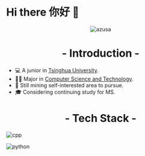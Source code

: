 # Hi there 你好 👋
<p align="center">
    <img src="https://github.com/soMewheRetoFloat/soMewheRetoFloat/blob/main/azusa.gif" alt="azusa">
</p>

<h1 align="center">- Introduction -</h1>

* 💻 A junior in [Tsinghua University](https://www.tsinghua.edu.cn/index.htm).
* ✍🏻 Major in [Computer Science and Technology](https://www.cs.tsinghua.edu.cn/).
* 🧐 Still mining self-interested area to pursue.
* 🎓 Considering continuing study for MS.

<h1 align="center">- Tech Stack -</h1>

![cpp](https://readme-components.vercel.app/api?component=logo&fill=linear-gradient%2862deg%2C%20%238EC5FC%200%25%2C%20%23E0C3FC%20100%25%29%3B%0A&logo=react&animation=spin&svgfill=15d8fe)

![python](https://readme-components.vercel.app/api?component=logo&fill=linear-gradient%2862deg%2C%20%238EC5FC%200%25%2C%20%23E0C3FC%20100%25%29%3B%0A&logo=react&animation=spin&svgfill=15d8fe)










<!--
**soMewheRetoFloat/soMewheRetoFloat** is a ✨ _special_ ✨ repository because its `README.md` (this file) appears on your GitHub profile.

Here are some ideas to get you started:

- 🔭 I’m currently working on ...
- 🌱 I’m currently learning ...
- 👯 I’m looking to collaborate on ...
- 🤔 I’m looking for help with ...
- 💬 Ask me about ...
- 📫 How to reach me: ...
- 😄 Pronouns: ...
- ⚡ Fun fact: ...
-->
